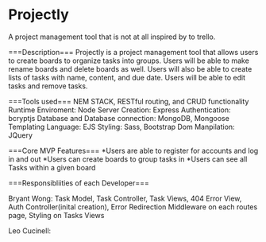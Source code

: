 # Projectly

A project management tool that is not at all inspired by to trello.

===Description===
Projectly is a project management tool that allows users to create boards to organize tasks into groups. Users will be able to make rename boards and delete boards as well.
Users will also be able to create lists of tasks with name, content, and due date. Users will be able to edit tasks and remove tasks.

===Tools used===
NEM STACK, RESTful routing, and CRUD functionality
Runtime Enviroment: Node
Server Creation: Express
Authentication: bcryptjs
Database and Database connection: MongoDB, Mongoose
Templating Language: EJS
Styling: Sass, Bootstrap
Dom Manpilation: JQuery

===Core MVP Features===
*Users are able to register for accounts and log in and out
*Users can create boards to group tasks in
\*Users can see all Tasks within a given board

===Responsibliities of each Developer===

Bryant Wong: Task Model, Task Controller, Task Views, 404 Error View, Auth Controller(inital creation), Error Redirection Middleware on each routes page, Styling on Tasks Views

Leo Cucinell:

